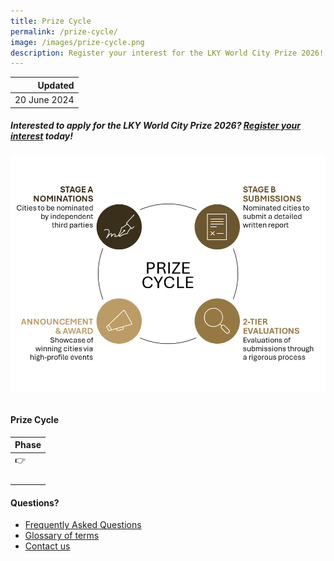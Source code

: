 ```yaml
---
title: Prize Cycle
permalink: /prize-cycle/
image: /images/prize-cycle.png
description: Register your interest for the LKY World City Prize 2026!
---
```


| Updated |
|---:|
| 20 June 2024 |

##### Interested to apply for the LKY World City Prize 2026? [Register your interest](https://form.gov.sg/665c80f59ed8705777bc3828) today!

###### ![Prize cycle](/images/prize-cycle.png)

#### **Prize Cycle**

| Phase |
| :--- |
| 👉 | **Register Interest** <br> [Register your interest for the 2026 Prize](https://form.gov.sg/665c80f59ed8705777bc3828) |
| | **Stage A Nominations** <br> Nominations of cities by independent third parties <br> |
| | **Stage B Submissions** <br> Submissions of a written report by nominated cities |
| | **[Evaluations](/evaluations/)** <br> Evaluations of submissions through a rigourous two-tier selection process |
| | **[Announcement & Award](/award/)** <br> Announcement of the results <br> --- <br> Sharing by the Prize Laureate and Special Mentions at World Cities Summit <br> --- <br> Presentation of the award to the Prize Laureate and Special Mentions |

#### **Questions?**

- [Frequently Asked Questions](/faq/)
- [Glossary of terms](/glossary/)
- [Contact us](/feedback/)

